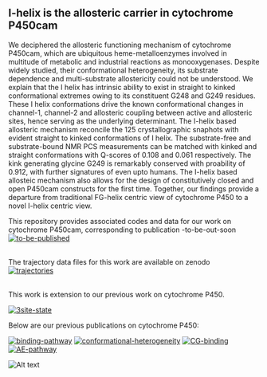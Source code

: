 
## I-helix is the allosteric carrier in cytochrome P450cam

We deciphered the allosteric functioning mechanism of cytochrome P450cam, which are ubiquitous heme-metalloenzymes involved in multitude of metabolic and industrial reactions as monooxygenases. Despite widely studied, their conformational heterogeneity, its substrate dependence and multi-substrate allostericity could not be understood. We explain that the I helix has intrinsic ability to exist in straight to kinked conformational extremes owing to its constituent G248 and G249 residues. These I helix conformations drive the known conformational changes in channel-1, channel-2 and allosteric coupling between active and allosteric sites, hence serving as the underlying determinant. The I-helix based allosteric mechanism reconcile the 125 crystallographic snaphots with evident straight to kinked conformations of I helix. The substrate-free and substrate-bound NMR PCS measurements can be matched with kinked and straight conformations with Q-scores of 0.108 and 0.061 respectively. The kink generating glycine G249 is remarkably conserved with proability of 0.912, with further signatures of even upto humans. The I-helix based allosteic mechanism also allows for the design of constitutively closed and open P450cam constructs for the first time. Together, our findings provide a departure from traditional FG-helix centric view of cytochrome P450 to a novel I-helix centric view.


This repository provides associated codes and data for our work on cytochrome P450cam, corresponding to publication -to-be-out-soon \
[![to-be-published](https://img.shields.io/badge/to--be--published-red?style=for-the-badge)](https://github.com/msahilgit/cytochrome-P450) \
&nbsp;

The trajectory data files for this work are available on zenodo \
[![trajectories](https://img.shields.io/badge/trajectories-red?style=for-the-badge)](https://github.com/msahilgit/cytochrome-P450) \
&nbsp;


This work is extension to our previous work on cytochrome P450. 

[![3site-state](https://img.shields.io/badge/3site--state-darkgreen?style=for-the-badge)](https://pubs.acs.org/doi/full/10.1021/jacs.3c06144)

Below are our previous publications on cytochrome P450: 

[![binding-pathway](https://img.shields.io/badge/binding--pathway-green?style=for-the-badge)](https://pubs.acs.org/doi/10.1021/jacs.8b10840)
[![conformational-heterogeneity](https://img.shields.io/badge/conformational--heterogeneity-green?style=for-the-badge)](https://www.sciencedirect.com/science/article/pii/S0006349521001983?via%3Dihub)
[![CG-binding](https://img.shields.io/badge/CG--binding-green?style=for-the-badge)](https://pubs.acs.org/doi/full/10.1021/acs.jpclett.0c01683)
[![AE-pathway](https://img.shields.io/badge/AE--pathway-green?style=for-the-badge)](https://pubs.aip.org/aip/jcp/article/158/19/194103/2890463)


![Alt text](p450.png)


